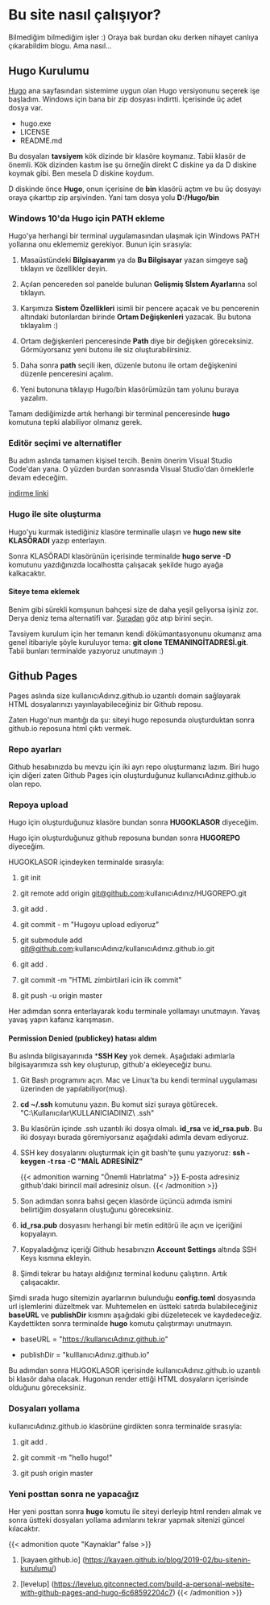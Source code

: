 # Bu site nasıl çalışıyor?


Bilmediğim bilmediğim işler :) Oraya bak burdan oku derken nihayet canlıya çıkarabildim blogu. Ama nasıl...

<!--more-->
## Hugo Kurulumu

[Hugo](https://gohugo.io/) ana sayfasından sistemime uygun olan Hugo versiyonunu seçerek işe başladım. Windows için bana bir zip dosyası indirtti. İçerisinde üç adet dosya var.

* hugo.exe
* LICENSE
* README.md

Bu dosyaları **tavsiyem** kök dizinde bir klasöre koymanız. Tabii klasör de önemli. Kök dizinden kastım ise şu örneğin direkt C diskine ya da D diskine koymak gibi. Ben mesela D diskine koydum.

D diskinde önce **Hugo**, onun içerisine de **bin** klasörü açtım ve bu üç dosyayı oraya çıkarttıp zip arşivinden. Yani tam dosya yolu **D:/Hugo/bin**

### Windows 10'da Hugo için PATH ekleme

Hugo'ya herhangi bir terminal uygulamasından ulaşmak için Windows PATH yollarına onu eklememiz gerekiyor. Bunun için sırasıyla:

1. Masaüstündeki **Bilgisayarım** ya da **Bu Bilgisayar** yazan simgeye sağ tıklayın ve özellikler deyin.

2. Açılan pencereden sol panelde bulunan **Gelişmiş Sİstem Ayarları**na sol tıklayın.

3. Karşımıza **Sistem Özellikleri** isimli bir pencere açacak ve bu pencerenin altındaki butonlardan birinde **Ortam Değişkenleri** yazacak. Bu butona tıklayalım :)

4. Ortam değişkenleri penceresinde **Path** diye bir değişken göreceksiniz. Görmüyorsanız yeni butonu ile siz oluşturabilirsiniz.

5. Daha sonra **path** seçili iken, düzenle butonu ile ortam değişkenini düzenle penceresini açalım.

6. Yeni butonuna tıklayıp Hugo/bin klasörümüzün tam yolunu buraya yazalım.

Tamam dediğimizde artık herhangi bir terminal penceresinde **hugo** komutuna tepki alabiliyor olmanız gerek.

### Editör seçimi ve alternatifler

Bu adım aslında tamamen kişisel tercih. Benim önerim Visual Studio Code'dan yana. O yüzden burdan sonrasında Visual Studio'dan örneklerle devam edeceğim.

[indirme linki](https://code.visualstudio.com/download)

### Hugo ile site oluşturma

Hugo'yu kurmak istediğiniz klasöre terminalle ulaşın ve **hugo new site KLASÖRADI** yazıp enterlayın.

Sonra KLASÖRADI klasörünün içerisinde terminalde **hugo serve -D** komutunu yazdığınızda localhostta çalışacak şekilde hugo ayağa kalkacaktır.

#### Siteye tema eklemek

Benim gibi sürekli komşunun bahçesi size de daha yeşil geliyorsa işiniz zor. Derya deniz tema alternatifi var. [Şuradan](https://themes.gohugo.io/) göz atıp birini seçin.

Tavsiyem kurulum için her temanın kendi dökümantasyonunu okumanız ama genel itibariyle şöyle kuruluyor tema: **git clone TEMANINGİTADRESİ.git**. Tabii bunları terminalde yazıyoruz unutmayın :)

## Github Pages

Pages aslında size kullanıcıAdınız.github.io uzantılı domain sağlayarak HTML dosyalarınızı yayınlayabileceğiniz bir Github reposu.

Zaten Hugo'nun mantığı da şu: siteyi hugo reposunda oluşturduktan sonra github.io reposuna html çıktı vermek.

### Repo ayarları

Github hesabınızda bu mevzu için iki ayrı repo oluşturmanız lazım. Biri hugo için diğeri zaten Github Pages için oluşturduğunuz kullanıcıAdınız.github.io olan repo.

### Repoya upload

Hugo için oluşturduğunuz klasöre bundan sonra **HUGOKLASOR** diyeceğim.

Hugo için oluşturduğunuz github reposuna bundan sonra **HUGOREPO** diyeceğim.

HUGOKLASOR içindeyken terminalde sırasıyla:

1. git init

2. git remote add origin git@github.com:kullanıcıAdınız/HUGOREPO.git

3. git add .

4. git commit - m "Hugoyu upload ediyoruz"

5. git submodule add git@github.com:kullanıcıAdınız/kullanıcıAdınız.github.io.git

6. git add .

7. git commit -m "HTML zimbirtilari icin ilk commit"

8. git push -u origin master

Her adımdan sonra enterlayarak kodu terminale yollamayı unutmayın. Yavaş yavaş yapın kafanız karışmasın.

#### Permission Denied (publickey) hatası aldım

Bu aslında bilgisayarınıda ***SSH Key** yok demek. Aşağıdaki adımlarla bilgisayarımıza ssh key oluşturup, github'a ekleyeceğiz bunu.

1. Git Bash programını açın. Mac ve Linux'ta bu kendi terminal uygulaması üzerinden de yapılabiliyor(muş).

2. **cd ~/.ssh** komutunu yazın. Bu komut sizi şuraya götürecek. "C:\Kullanıcılar\KULLANICIADINIZ\ .ssh\"

3. Bu klasörün içinde .ssh uzantılı iki dosya olmalı. **id_rsa** ve **id_rsa.pub**. Bu iki dosyayı burada göremiyorsanız aşağıdaki adımla devam ediyoruz.

4. SSH key dosyalarını oluşturmak için git bash'te şunu yazıyoruz: **ssh -keygen -t rsa -C "MAİL ADRESİNİZ"**

    {{< admonition warning "Önemli Hatırlatma" >}}
    E-posta adresiniz github'daki birincil mail adresiniz olsun.
    {{< /admonition >}}

5. Son adımdan sonra bahsi geçen klasörde üçüncü adımda ismini belirtiğim dosyaların oluştuğunu göreceksiniz.

6. **id_rsa.pub** dosyasını herhangi bir metin editörü ile açın ve içeriğini kopyalayın.

7. Kopyaladığınız içeriği Github hesabınızın **Account Settings** altında SSH Keys kısmına ekleyin.

8. Şimdi tekrar bu hatayı aldığınız terminal kodunu çalıştırın. Artık çalışacaktır.

Şimdi sırada hugo sitemizin ayarlarının bulunduğu **config.toml** dosyasında url işlemlerini düzeltmek var. Muhtemelen en üstteki satırda bulabileceğiniz **baseURL** ve **publishDir** kısmını aşağıdaki gibi düzeletecek ve kaydedeceğiz. Kaydettikten sonra terminalde **hugo** komutu çalıştırmayı unutmayın.

* baseURL = "https://kullanıcıAdınız.github.io"

* publishDir = "kulllanıcıAdınız.github.io"

Bu adımdan sonra HUGOKLASOR içerisinde kullanıcıAdınız.github.io uzantılı bi klasör daha olacak. Hugonun render ettiği HTML dosyaların içerisinde olduğunu göreceksiniz.

### Dosyaları yollama

kullanıcıAdınız.github.io klasörüne girdikten sonra terminalde sırasıyla:

1. git add .

2. git commit -m "hello hugo!"

3. git push origin master

### Yeni posttan sonra ne yapacağız

Her yeni posttan sonra **hugo** komutu ile siteyi derleyip html renderı almak ve sonra üstteki dosyaları yollama adımlarını tekrar yapmak sitenizi güncel kılacaktır.

{{< admonition quote "Kaynaklar" false >}}

1. [kayaen.github.io] (https://kayaen.github.io/blog/2019-02/bu-sitenin-kurulumu/)

2. [levelup] (https://levelup.gitconnected.com/build-a-personal-website-with-github-pages-and-hugo-6c68592204c7)
{{< /admonition >}}

